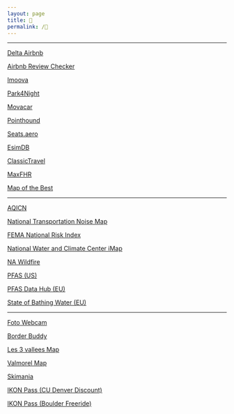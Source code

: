 ```yaml
---
layout: page
title: 🗻
permalink: /🗻
---
```



---

[Delta Airbnb](https://www.deltaairbnb.com/content/delta-airbnb/en/overview.html)

[Airbnb Review Checker](https://checkout.reviews)

[Imoova](https://imoova.com/)

[Park4Night](https://park4night.com/en)

[Movacar](https://www.movacar.com/)

[Pointhound](https://www.pointhound.com/)

[Seats.aero](https://seats.aero/)

[EsimDB](https://esimdb.com)

[ClassicTravel](https://www.classictravel.com/)

[MaxFHR](https://maxfhr.com/)

[Map of the Best](https://mapofthebest.com/)

---

[AQICN](https://aqicn.org/map/northamerica/)

[National Transportation Noise Map](https://maps.dot.gov/BTS/NationalTransportationNoiseMap/)

[FEMA National Risk Index](https://hazards.fema.gov/nri/map)

[National Water and Climate Center iMap](https://nwcc-apps.sc.egov.usda.gov/imap)

[NA Wildfire](https://lens.pathandfocus.com/?latitude=37.83&longitude=-92.71&zoom=4)

[PFAS (US)](https://www.ewg.org/interactive-maps/pfas_contamination/map/)

[PFAS Data Hub (EU)](https://pdh.cnrs.fr/en/map/)

[State of Bathing Water (EU)](https://discomap.eea.europa.eu/Bathingwater/)

---

[Foto Webcam](https://www.foto-webcam.eu/)

[Border Buddy](https://borderbuddy.com/camera-feed)

[Les 3 vallees Map](https://lumiplay.link/interactive-map/les-3-vallees/en)

[Valmorel Map](https://valmorel.digisnow.app/map/1/en?fullscreen=true)

[Skimania](https://www.skimania.com/)

[IKON Pass (CU Denver Discount)](https://www.ucdenver.edu/wellness/programs/adventure/ikon-pass-discount)

[IKON Pass (Boulder Freeride)](https://www.cuboulderfreeride.org/ikon-pass)



<script>
    document.getElementsByClassName("post-title").item(0).innerText = null;
</script>
